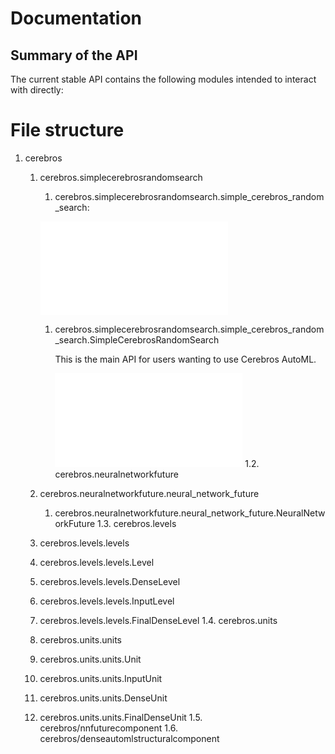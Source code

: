 # Documentation

## Summary of the API

The current stable API contains the following modules intended to interact with directly:

# File structure

1. cerebros
   1. cerebros.simplecerebrosrandomsearch
      1. cerebros.simplecerebrosrandomsearch.simple_cerebros_random_search:

        ![simplecerebrosrandomsearch/simple_cerebros_random_search.md](simplecerebrosrandomsearch/simple_cerebros_random_search.md)

       1. cerebros.simplecerebrosrandomsearch.simple_cerebros_random_search.SimpleCerebrosRandomSearch

          This is the main API for users wanting to use Cerebros AutoML.

          ![simplecerebrosrandomsearch/simple_cerebros_random_search.md#SimpleCerebrosRandomSearch](simplecerebrosrandomsearch/simple_cerebros_random_search.md#SimpleCerebrosRandomSearch)
  1.2. cerebros.neuralnetworkfuture
    1. cerebros.neuralnetworkfuture.neural_network_future
       1. cerebros.neuralnetworkfuture.neural_network_future.NeuralNetworkFuture
  1.3. cerebros.levels
    1. cerebros.levels.levels
      1. cerebros.levels.levels.Level
      1. cerebros.levels.levels.DenseLevel
      1. cerebros.levels.levels.InputLevel
      1. cerebros.levels.levels.FinalDenseLevel
  1.4. cerebros.units
    1. cerebros.units.units
      1. cerebros.units.units.Unit
      1. cerebros.units.units.InputUnit
      1. cerebros.units.units.DenseUnit
      1. cerebros.units.units.FinalDenseUnit
  1.5. cerebros/nnfuturecomponent
  1.6. cerebros/denseautomlstructuralcomponent
